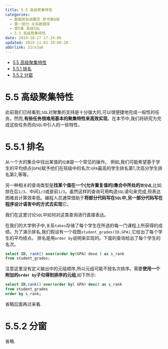 ```yaml
---
title: 5.5 高级聚集特性
categories: 
  - 数据库系统概念 原书第6版
  - 第一部分 关系数据库
  - 第5章 高级SQL
  - 5.5 高级聚集特性
date: 2019-10-27 17:24:06
updated: 2019-11-02 10:08:28
abbrlink: 32ce3a6
---
```

- [5.5 高级聚集特性](/ReadingNotes/32ce3a6/#5-5-高级聚集特性)
- [5.5.1 排名](/ReadingNotes/32ce3a6/#5-5-1-排名)
- [5.5.2 分窗](/ReadingNotes/32ce3a6/#5-5-2-分窗)

<!--more-->
<script src="https://cdn.bootcss.com/jquery/3.4.0/jquery.slim.min.js"></script>
<script>$(document).ready(function () {$(".post-body > ul:nth-child(1)").hide();});</script>

<!--end-->
# 5.5 高级聚集特性 #
此前我们已经看到,`SQL`对聚集的支持是十分强大的,可以很便捷地完成一般性的任务。然而,**有些任务很难用基本的聚集特性来高效实现**。在本节中,我们将研究为完成这些任务而向`SQL`中引人的一些特性。
# 5.5.1 排名 #

从一个大的集合中找出某值的`位置`是一个常见的操作。
例如,我们可能希望基于学生的平均绩点(`GPA`)赋予他们在班级中的名次:`GPA`最高的学生排名第1,次高分学生排名第2,等等。

另一种相关的查询类型是**找某个值在一个(允许重复值的)集合中所处的`百分点`**,比如排在后`1/3`、中间`1/3`或是前`1/3`。虽然这样的查询可用构造`SQL`语句来完成,但表达困难且计算效率低。编程人员通常借助于**将部分代码写在`SQL`中,另一部分代码写在程序设计语言中的方式去实现**它。

我们在这里讨论`SQL`中如何对这类查询进行直接表达。


在我们的大学例子中,关系`takes`存储了每个学生在所选的每一门课程上所获得的成绩。为了演示排名,我们假设有一个视图`student_grades(ID,GPA)`,它给出了每个学生的平均绩点。
排名是用`order by`说明来实现的。下面的查询给出了每个学生的名次。
```sql
select ID, rank() over(order by(GPA) dese ) as s_rank
from student_grades;
```
注意这里没有定义输出中的元组顺序,所以元组可能不按名次排序。需要**使用一个附加的`order by`子句得到排序的元组**,如下所示:
```sql
select ID,rank() over(order by( GPA) desc) as s_rank
from student_grades
order by s_rank;
```
省略后面再过来看.



# 5.5.2 分窗 #
省略.



